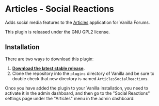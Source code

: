 # Articles - Social Reactions

Adds social media features to the [Articles](https://github.com/austins/Vanilla-App-Articles) application for Vanilla Forums.

This plugin is released under the GNU GPL2 license.

## Installation

There are two ways to download this plugin:

1. **[Download the latest stable release](http://vanillaforums.org/get/articlessocialreactions-plugin).**
2. Clone the repository into the `plugins` directory of Vanilla and be sure to double check that new directory is named `ArticlesSocialReactions`.

Once you have added the plugin to your Vanilla installation, you need to activate it in the admin dashboard, and then go to the "Social Reactions" settings page under the "Articles" menu in the admin dashboard.